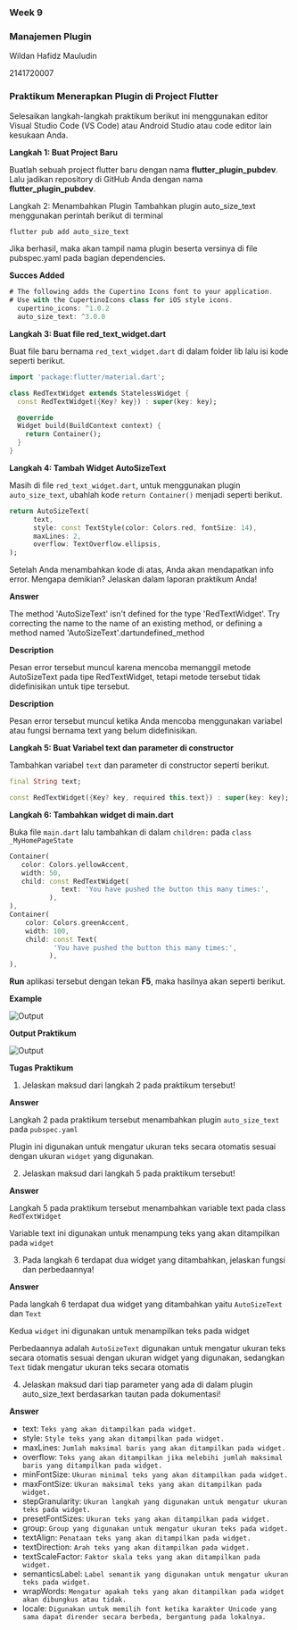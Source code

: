 ### Week 9

### Manajemen Plugin

Wildan Hafidz Mauludin

2141720007

### Praktikum Menerapkan Plugin di Project Flutter

Selesaikan langkah-langkah praktikum berikut ini menggunakan editor Visual Studio Code (VS Code) atau Android Studio atau code editor lain kesukaan Anda.

**Langkah 1: Buat Project Baru**

Buatlah sebuah project flutter baru dengan nama **flutter_plugin_pubdev**. Lalu jadikan repository di GitHub Anda dengan nama **flutter_plugin_pubdev**.

Langkah 2: Menambahkan Plugin
Tambahkan plugin auto_size_text menggunakan perintah berikut di terminal

```dart
flutter pub add auto_size_text
```

Jika berhasil, maka akan tampil nama plugin beserta versinya di file pubspec.yaml pada bagian dependencies.

**Succes Added**

```dart
# The following adds the Cupertino Icons font to your application.
# Use with the CupertinoIcons class for iOS style icons.
  cupertino_icons: ^1.0.2
  auto_size_text: ^3.0.0
```

**Langkah 3: Buat file red_text_widget.dart**

Buat file baru bernama `red_text_widget.dart` di dalam folder lib lalu isi kode seperti berikut.

```dart
import 'package:flutter/material.dart';

class RedTextWidget extends StatelessWidget {
  const RedTextWidget({Key? key}) : super(key: key);

  @override
  Widget build(BuildContext context) {
    return Container();
  }
}
```

**Langkah 4: Tambah Widget AutoSizeText**

Masih di file `red_text_widget.dart`, untuk menggunakan plugin `auto_size_text`, ubahlah kode `return Container()` menjadi seperti berikut.

```dart
return AutoSizeText(
      text,
      style: const TextStyle(color: Colors.red, fontSize: 14),
      maxLines: 2,
      overflow: TextOverflow.ellipsis,
);
```

Setelah Anda menambahkan kode di atas, Anda akan mendapatkan info error. Mengapa demikian? Jelaskan dalam laporan praktikum Anda!

**Answer**

The method 'AutoSizeText' isn't defined for the type 'RedTextWidget'.
Try correcting the name to the name of an existing method, or defining a method named 'AutoSizeText'.dartundefined_method

**Description**

Pesan error tersebut muncul karena mencoba memanggil metode AutoSizeText pada tipe RedTextWidget, tetapi metode tersebut tidak didefinisikan untuk tipe tersebut.

**Description**

Pesan error tersebut muncul ketika Anda mencoba menggunakan variabel atau fungsi bernama text yang belum didefinisikan.

**Langkah 5: Buat Variabel text dan parameter di constructor**

Tambahkan variabel `text` dan parameter di constructor seperti berikut.

```dart
final String text;

const RedTextWidget({Key? key, required this.text}) : super(key: key);
```

**Langkah 6: Tambahkan widget di main.dart**

Buka file `main.dart` lalu tambahkan di dalam `children:` pada `class _MyHomePageState`

```dart
Container(
   color: Colors.yellowAccent,
   width: 50,
   child: const RedTextWidget(
             text: 'You have pushed the button this many times:',
          ),
),
Container(
    color: Colors.greenAccent,
    width: 100,
    child: const Text(
           'You have pushed the button this many times:',
          ),
),
```

**Run** aplikasi tersebut dengan tekan **F5**, maka hasilnya akan seperti berikut.

**Example**

![Output](docs/practice/result_practice.png)

**Output Praktikum**

![Output](docs/task/result_task.png)

**Tugas Praktikum**

1. Jelaskan maksud dari langkah 2 pada praktikum tersebut!

**Answer**

Langkah 2 pada praktikum tersebut menambahkan plugin `auto_size_text` pada `pubspec.yaml`

Plugin ini digunakan untuk mengatur ukuran teks secara otomatis sesuai dengan ukuran `widget` yang digunakan.

2. Jelaskan maksud dari langkah 5 pada praktikum tersebut!

**Answer**

Langkah 5 pada praktikum tersebut menambahkan variable text pada class `RedTextWidget`

Variable text ini digunakan untuk menampung teks yang akan ditampilkan pada `widget`

3. Pada langkah 6 terdapat dua widget yang ditambahkan, jelaskan fungsi dan perbedaannya!

**Answer**

Pada langkah 6 terdapat dua widget yang ditambahkan yaitu `AutoSizeText` dan `Text`

Kedua `widget` ini digunakan untuk menampilkan teks pada widget

Perbedaannya adalah `AutoSizeText` digunakan untuk mengatur ukuran teks secara otomatis sesuai dengan ukuran widget yang digunakan, sedangkan `Text` tidak mengatur ukuran teks secara otomatis

4. Jelaskan maksud dari tiap parameter yang ada di dalam plugin auto_size_text berdasarkan tautan pada dokumentasi!

**Answer**

- text: `Teks yang akan ditampilkan pada widget.`
- style: `Style teks yang akan ditampilkan pada widget.`
- maxLines: `Jumlah maksimal baris yang akan ditampilkan pada widget.`
- overflow: `Teks yang akan ditampilkan jika melebihi jumlah maksimal baris yang ditampilkan pada widget.`
- minFontSize: `Ukuran minimal teks yang akan ditampilkan pada widget.`
- maxFontSize: `Ukuran maksimal teks yang akan ditampilkan pada widget.`
- stepGranularity: `Ukuran langkah yang digunakan untuk mengatur ukuran teks pada widget.`
- presetFontSizes: `Ukuran teks yang akan ditampilkan pada widget.`
- group: `Group yang digunakan untuk mengatur ukuran teks pada widget.`
- textAlign: `Penataan teks yang akan ditampilkan pada widget.`
- textDirection: `Arah teks yang akan ditampilkan pada widget.`
- textScaleFactor: `Faktor skala teks yang akan ditampilkan pada widget.`
- semanticsLabel: `Label semantik yang digunakan untuk mengatur ukuran teks pada widget.`
- wrapWords: `Mengatur apakah teks yang akan ditampilkan pada widget akan dibungkus atau tidak.`
- locale: `Digunakan untuk memilih font ketika karakter Unicode yang sama dapat dirender secara berbeda, bergantung pada lokalnya.`
